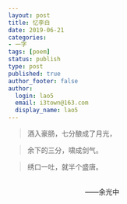 ```yaml
---
layout: post
title: 忆李白
date: 2019-06-21
categories:
- 一字
tags: [poem]
status: publish
type: post
published: true
author_footer: false
author:
  login: lao5
  email: i3town@163.com
  display_name: lao5
---
```


>酒入豪肠，七分酿成了月光，    

>余下的三分，啸成剑气。 

>绣口一吐，就半个盛唐。

​                                                                   
　　　　　　　　　　　 ——余光中

